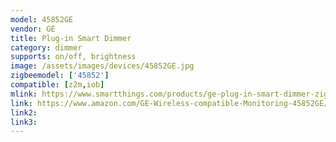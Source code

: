 ```yaml
---
model: 45852GE
vendor: GE
title: Plug-in Smart Dimmer
category: dimmer
supports: on/off, brightness
image: /assets/images/devices/45852GE.jpg
zigbeemodel: ['45852']
compatible: [z2m,iob]
mlink: https://www.smartthings.com/products/ge-plug-in-smart-dimmer-zigbee
link: https://www.amazon.com/GE-Wireless-compatible-Monitoring-45852GE/dp/B019G6RQCS
link2: 
link3: 
---
```





